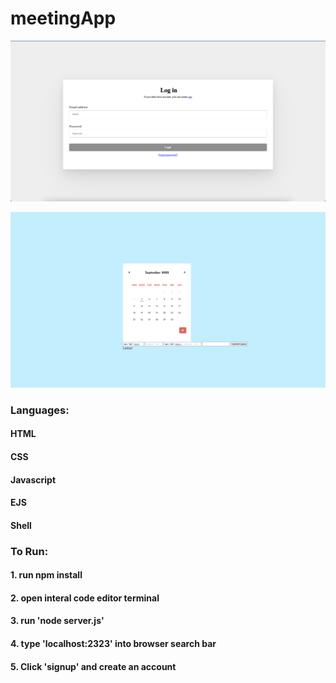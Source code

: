 # meetingApp

![login page](image/loginPageCalendar.png)

![calendar image](image/calendarimg.png)

### Languages:
#### HTML
#### CSS
#### Javascript
#### EJS
#### Shell


### To Run:
#### 1. run npm install
#### 2. open interal code editor terminal
#### 3. run 'node server.js'
#### 4. type 'localhost:2323' into browser search bar
#### 5. Click 'signup' and create an account